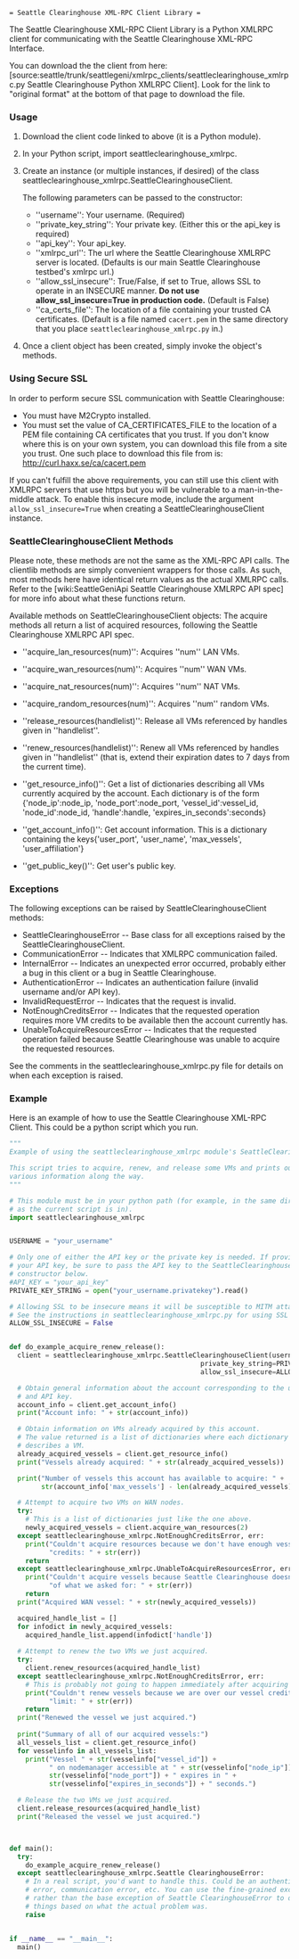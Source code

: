 	= Seattle Clearinghouse XML-RPC Client Library =


The Seattle Clearinghouse XML-RPC Client Library is a Python XMLRPC client for communicating with the Seattle Clearinghouse XML-RPC Interface.

You can download the the client from here: [source:seattle/trunk/seattlegeni/xmlrpc_clients/seattleclearinghouse_xmlrpc.py Seattle Clearinghouse Python XMLRPC Client]. Look for the link to "original format" at the bottom of that page to download the file.



### Usage
  1. Download the client code linked to above (it is a Python module).
  1. In your Python script, import seattleclearinghouse_xmlrpc.

  1. Create an instance (or multiple instances, if desired) of the class seattleclearinghouse_xmlrpc.SeattleClearinghouseClient.

     The following parameters can be passed to the constructor:
     * ''username'': Your username. (Required)
     * ''private_key_string'': Your private key. (Either this or the api_key is required)
     * ''api_key'': Your api_key.
     * ''xmlrpc_url'': The url where the Seattle Clearinghouse XMLRPC server is located. (Defaults is our main Seattle Clearinghouse testbed's xmlrpc url.)
     * ''allow_ssl_insecure'': True/False, if set to True, allows SSL to operate in an INSECURE manner. **Do not use allow_ssl_insecure=True in production code.** (Default is False)
     * ''ca_certs_file'': The location of a file containing your trusted CA certificates. (Default is a file named `cacert.pem` in the same directory that you place `seattleclearinghouse_xmlrpc.py` in.)
  1. Once a client object has been created, simply invoke the object's methods.



### Using Secure SSL
In order to perform secure SSL communication with Seattle Clearinghouse:
  * You must have M2Crypto installed.
  * You must set the value of CA_CERTIFICATES_FILE to the location of a PEM
    file containing CA certificates that you trust. If you don't know where
    this is on your own system, you can download this file from a site you
    trust. One such place to download this file from is: http://curl.haxx.se/ca/cacert.pem
        
If you can't fulfill the above requirements, you can still use this client with
XMLRPC servers that use https but you will be vulnerable to a man-in-the-middle
attack. To enable this insecure mode, include the argument `allow_ssl_insecure=True`
when creating a SeattleClearinghouseClient instance.



### SeattleClearinghouseClient Methods
Please note, these methods are not the same as the XML-RPC API calls.
The clientlib methods are simply convenient wrappers for those calls. 
As such, most methods here have identical return values as the actual XMLRPC calls. Refer to the [wiki:SeattleGeniApi Seattle Clearinghouse XMLRPC API spec] for more info about what these functions return.

Available methods on SeattleClearinghouseClient objects:
  The acquire methods all return a list of acquired resources, following the Seattle Clearinghouse XMLRPC API spec.
  * ''acquire_lan_resources(num)'':  Acquires ''num'' LAN VMs.
  * ''acquire_wan_resources(num)'':  Acquires ''num'' WAN VMs.
  * ''acquire_nat_resources(num)'':  Acquires ''num'' NAT VMs.
  * ''acquire_random_resources(num)'':  Acquires ''num'' random VMs.

  * ''release_resources(handlelist)'':  Release all VMs referenced by handles given in ''handlelist''.

  * ''renew_resources(handlelist)'':  Renew all VMs referenced by handles given in ''handlelist'' (that is, extend their expiration dates to 7 days from the current time).

  * ''get_resource_info()'':  Get a list of dictionaries describing all VMs currently acquired by the account. Each dictionary is of the form {'node_ip':node_ip, 'node_port':node_port, 'vessel_id':vessel_id, 'node_id':node_id, 'handle':handle, 'expires_in_seconds':seconds}

  * ''get_account_info()'':  Get account information. This is a dictionary containing the keys{'user_port', 'user_name', 'max_vessels', 'user_affiliation'}

  * ''get_public_key()'':  Get user's public key.

### Exceptions
The following exceptions can be raised by SeattleClearinghouseClient methods:

  * SeattleClearinghouseError -- Base class for all exceptions raised by the SeattleClearinghouseClient.
  * CommunicationError -- Indicates that XMLRPC communication failed.
  * InternalError -- Indicates an unexpected error occurred, probably either a bug in this
    client or a bug in Seattle Clearinghouse.
  * AuthenticationError -- Indicates an authentication failure (invalid username and/or API key).
  * InvalidRequestError -- Indicates that the request is invalid.
  * NotEnoughCreditsError -- Indicates that the requested operation requires more VM credits to
    be available then the account currently has.
  * UnableToAcquireResourcesError -- Indicates that the requested operation failed because Seattle Clearinghouse was unable
    to acquire the requested resources.

See the comments in the seattleclearinghouse_xmlrpc.py file for details on when each exception is raised.



### Example
Here is an example of how to use the Seattle Clearinghouse XML-RPC Client. This could be a python script which you run.

```python
"""
Example of using the seattleclearinghouse_xmlrpc module's SeattleClearinghouseClient.

This script tries to acquire, renew, and release some VMs and prints out
various information along the way.
"""

# This module must be in your python path (for example, in the same directory
# as the current script is in).
import seattleclearinghouse_xmlrpc


USERNAME = "your_username"

# Only one of either the API key or the private key is needed. If providing
# your API key, be sure to pass the API key to the SeattleClearinghouseClient
# constructor below.
#API_KEY = "your_api_key"
PRIVATE_KEY_STRING = open("your_username.privatekey").read()

# Allowing SSL to be insecure means it will be susceptible to MITM attacks.
# See the instructions in seattleclearinghouse_xmlrpc.py for using SSL securely.
ALLOW_SSL_INSECURE = False


def do_example_acquire_renew_release():
  client = seattleclearinghouse_xmlrpc.SeattleClearinghouseClient(username=USERNAME,
                                                private_key_string=PRIVATE_KEY_STRING,
                                                allow_ssl_insecure=ALLOW_SSL_INSECURE)

  # Obtain general information about the account corresponding to the username
  # and API key.
  account_info = client.get_account_info()
  print("Account info: " + str(account_info))

  # Obtain information on VMs already acquired by this account.
  # The value returned is a list of dictionaries where each dictionary
  # describes a VM.
  already_acquired_vessels = client.get_resource_info()
  print("Vessels already acquired: " + str(already_acquired_vessels))

  print("Number of vessels this account has available to acquire: " +
        str(account_info['max_vessels'] - len(already_acquired_vessels)))

  # Attempt to acquire two VMs on WAN nodes.
  try:
    # This is a list of dictionaries just like the one above.
    newly_acquired_vessels = client.acquire_wan_resources(2)
  except seattleclearinghouse_xmlrpc.NotEnoughCreditsError, err:
    print("Couldn't acquire resources because we don't have enough vessel " +
          "credits: " + str(err))
    return
  except seattleclearinghouse_xmlrpc.UnableToAcquireResourcesError, err:
    print("Couldn't acquire vessels because Seattle Clearinghouse doesn't have enough " +
          "of what we asked for: " + str(err))
    return
  print("Acquired WAN vessel: " + str(newly_acquired_vessels))

  acquired_handle_list = []
  for infodict in newly_acquired_vessels:
    acquired_handle_list.append(infodict['handle'])
 
  # Attempt to renew the two VMs we just acquired. 
  try:
    client.renew_resources(acquired_handle_list)
  except seattleclearinghouse_xmlrpc.NotEnoughCreditsError, err:
    # This is probably not going to happen immediately after acquiring vessels.
    print("Couldn't renew vessels because we are over our vessel credit " +
          "limit: " + str(err))
    return
  print("Renewed the vessel we just acquired.")
  
  print("Summary of all of our acquired vessels:")
  all_vessels_list = client.get_resource_info()
  for vesselinfo in all_vessels_list:
    print("Vessel " + str(vesselinfo["vessel_id"]) +
          " on nodemanager accessible at " + str(vesselinfo["node_ip"]) + ":" +
          str(vesselinfo["node_port"]) + " expires in " +
          str(vesselinfo["expires_in_seconds"]) + " seconds.")

  # Release the two VMs we just acquired.
  client.release_resources(acquired_handle_list)
  print("Released the vessel we just acquired.")



def main():
  try:
    do_example_acquire_renew_release()
  except seattleclearinghouse_xmlrpc.Seattle ClearinghouseError:
    # In a real script, you'd want to handle this. Could be an authentication
    # error, communication error, etc. You can use the fine-grained exceptions
    # rather than the base exception of Seattle ClearinghouseError to do different
    # things based on what the actual problem was.
    raise


if __name__ == "__main__":
  main()
```
